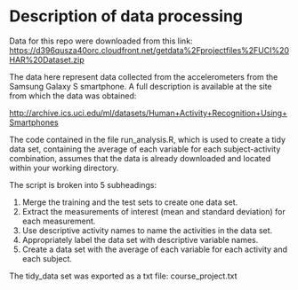 # Description of data processing

Data for this repo were downloaded from this link:
https://d396qusza40orc.cloudfront.net/getdata%2Fprojectfiles%2FUCI%20HAR%20Dataset.zip

The data here represent data collected from the accelerometers from the Samsung Galaxy S smartphone. A full description is available at the site from which the data was obtained:

http://archive.ics.uci.edu/ml/datasets/Human+Activity+Recognition+Using+Smartphones

The code contained in the file run_analysis.R, which is used to create a tidy data set, containing the average of each variable for each subject-activity combination, assumes that the data is already downloaded and located within your working directory.

The script is broken into 5 subheadings:
1) Merge the training and the test sets to create one data set.
2) Extract the measurements of interest (mean and standard deviation) for each measurement.
3) Use descriptive activity names to name the activities in the data set.
4) Appropriately label the data set with descriptive variable names.
5) Create a data set with the average of each variable for each activity and each subject.

The tidy_data set was exported as a txt file: course_project.txt
